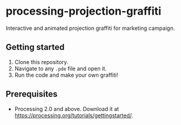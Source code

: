 # processing-projection-graffiti
Interactive and animated projection graffiti for marketing campaign.

Getting started
-----
1. Clone this repository.
2. Navigate to any `.pde` file and open it.
3. Run the code and make your own graffiti!

Prerequisites
------

* Processing 2.0 and above. Download it at https://processing.org/tutorials/gettingstarted/.
